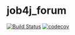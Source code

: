 # job4j_forum
[![Build Status](https://travis-ci.org/dmitriyermoshin19/job4j_forum.svg?branch=main)](https://travis-ci.org/dmitriyermoshin19/job4j_forum)
[![codecov](https://codecov.io/gh/dmitriyermoshin19/job4j_forum/branch/main/graph/badge.svg?token=QJSW8Y1Y0C)](https://codecov.io/gh/dmitriyermoshin19/job4j_forum)